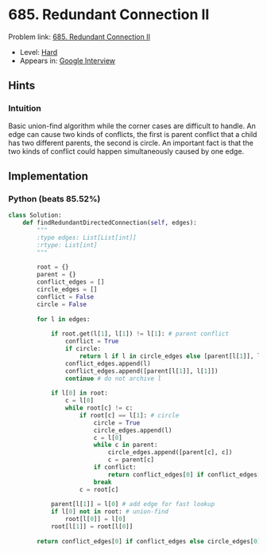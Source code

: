 # 685. Redundant Connection II

Problem link: [685. Redundant Connection II](https://leetcode.com/problems/redundant-connection-ii/description/)

* Level: [Hard](https://leetcode.com/problemset/all/?difficulty=Hard)
* Appears in: [Google Interview](https://leetcode.com/explore/interview/card/google/)

## Hints

### Intuition

Basic union-find algorithm while the corner cases are difficult to handle. An edge can cause two kinds of conflicts, the first is parent conflict that a child has two different parents, the second is circle. An important fact is that the two kinds of conflict could happen simultaneously caused by one edge.

## Implementation

### Python (beats 85.52%)
```Python
class Solution:
    def findRedundantDirectedConnection(self, edges):
        """
        :type edges: List[List[int]]
        :rtype: List[int]
        """
        
        root = {}
        parent = {}
        conflict_edges = []
        circle_edges = []
        conflict = False
        circle = False
        
        for l in edges:
            
            if root.get(l[1], l[1]) != l[1]: # parent conflict
                conflict = True
                if circle:
                    return l if l in circle_edges else [parent[l[1]], l[1]]
                conflict_edges.append(l)
                conflict_edges.append([parent[l[1]], l[1]])
                continue # do not archive l
            
            if l[0] in root:
                c = l[0]
                while root[c] != c:
                    if root[c] == l[1]: # circle
                        circle = True
                        circle_edges.append(l)
                        c = l[0]
                        while c in parent:
                            circle_edges.append([parent[c], c])
                            c = parent[c]
                        if conflict:
                            return conflict_edges[0] if conflict_edges[0] in circle_edges else conflict_edges[1]
                        break
                    c = root[c]
                                              
            parent[l[1]] = l[0] # add edge for fast lookup
            if l[0] not in root: # union-find
                root[l[0]] = l[0]
            root[l[1]] = root[l[0]]
            
        return conflict_edges[0] if conflict_edges else circle_edges[0]
```